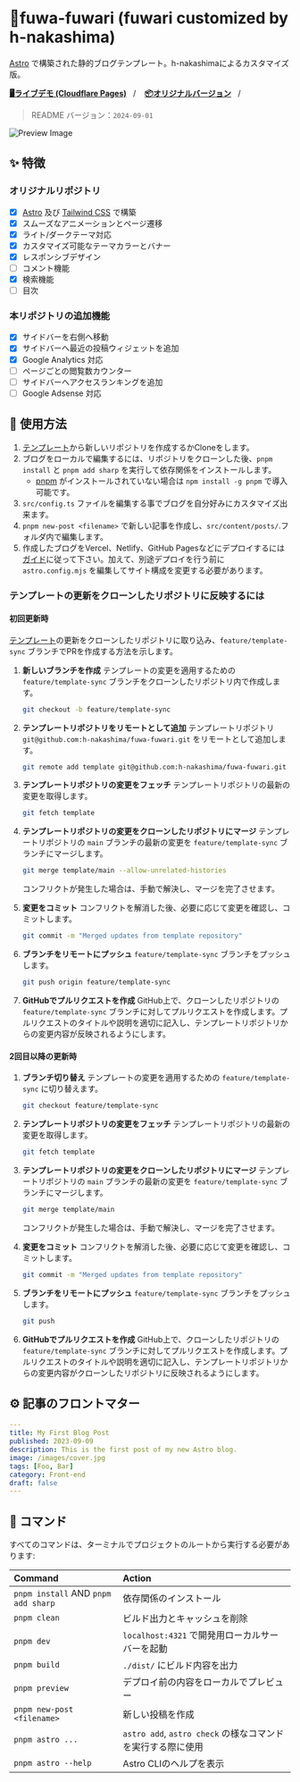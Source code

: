 # 🍥fuwa-fuwari (fuwari customized by h-nakashima)

[Astro](https://astro.build) で構築された静的ブログテンプレート。h-nakashimaによるカスタマイズ版。

[**🖥️ライブデモ (Cloudflare Pages)**](https://fuwari-template.pages.dev)&nbsp;&nbsp;&nbsp;/&nbsp;&nbsp;&nbsp;
[**📦オリジナルバージョン**](https://github.com/saicaca/fuwari)&nbsp;&nbsp;&nbsp;/&nbsp;&nbsp;&nbsp;

> README バージョン：`2024-09-01` 

![Preview Image](./sample_home.png)

## ✨ 特徴
### オリジナルリポジトリ
- [x] [Astro](https://astro.build) 及び [Tailwind CSS](https://tailwindcss.com) で構築
- [x] スムーズなアニメーションとページ遷移
- [x] ライト/ダークテーマ対応
- [x] カスタマイズ可能なテーマカラーとバナー
- [x] レスポンシブデザイン
- [ ] コメント機能
- [x] 検索機能
- [ ] 目次

### 本リポジトリの追加機能
- [x] サイドバーを右側へ移動
- [x] サイドバーへ最近の投稿ウィジェットを追加
- [x] Google Analytics 対応
- [ ] ページごとの閲覧数カウンター
- [ ] サイドバーへアクセスランキングを追加
- [ ] Google Adsense 対応

## 🚀 使用方法

1. [テンプレート](https://github.com/h-nakashima/fuwa-fuwari/generate)から新しいリポジトリを作成するかCloneをします。
2. ブログをローカルで編集するには、リポジトリをクローンした後、`pnpm install` と `pnpm add sharp` を実行して依存関係をインストールします。  
   - [pnpm](https://pnpm.io) がインストールされていない場合は `npm install -g pnpm` で導入可能です。
3. `src/config.ts` ファイルを編集する事でブログを自分好みにカスタマイズ出来ます。
4. `pnpm new-post <filename>` で新しい記事を作成し、`src/content/posts/`.フォルダ内で編集します。
5. 作成したブログをVercel、Netlify、GitHub Pagesなどにデプロイするには[ガイド](https://docs.astro.build/ja/guides/deploy/)に従って下さい。加えて、別途デプロイを行う前に `astro.config.mjs` を編集してサイト構成を変更する必要があります。

### テンプレートの更新をクローンしたリポジトリに反映するには
#### 初回更新時
[テンプレート](https://github.com/h-nakashima/fuwa-fuwari/generate)の更新をクローンしたリポジトリに取り込み、`feature/template-sync` ブランチでPRを作成する方法を示します。

1. **新しいブランチを作成**
   テンプレートの変更を適用するための `feature/template-sync` ブランチをクローンしたリポジトリ内で作成します。
   ```bash
   git checkout -b feature/template-sync
   ```

2. **テンプレートリポジトリをリモートとして追加**
   テンプレートリポジトリ `git@github.com:h-nakashima/fuwa-fuwari.git` をリモートとして追加します。
   ```bash
   git remote add template git@github.com:h-nakashima/fuwa-fuwari.git
   ```

3. **テンプレートリポジトリの変更をフェッチ**
   テンプレートリポジトリの最新の変更を取得します。
   ```bash
   git fetch template
   ```

4. **テンプレートリポジトリの変更をクローンしたリポジトリにマージ**
   テンプレートリポジトリの `main` ブランチの最新の変更を `feature/template-sync` ブランチにマージします。
   ```bash
   git merge template/main --allow-unrelated-histories
   ```

   コンフリクトが発生した場合は、手動で解決し、マージを完了させます。

5. **変更をコミット**
   コンフリクトを解消した後、必要に応じて変更を確認し、コミットします。
   ```bash
   git commit -m "Merged updates from template repository"
   ```

6. **ブランチをリモートにプッシュ**
   `feature/template-sync` ブランチをプッシュします。
   ```bash
   git push origin feature/template-sync
   ```

7. **GitHubでプルリクエストを作成**
   GitHub上で、クローンしたリポジトリの `feature/template-sync` ブランチに対してプルリクエストを作成します。プルリクエストのタイトルや説明を適切に記入し、テンプレートリポジトリからの変更内容が反映されるようにします。

#### 2回目以降の更新時

1. **ブランチ切り替え**
   テンプレートの変更を適用するための `feature/template-sync` に切り替えます。
   ```bash
   git checkout feature/template-sync
   ```

2. **テンプレートリポジトリの変更をフェッチ**
   テンプレートリポジトリの最新の変更を取得します。
   ```bash
   git fetch template
   ```

4. **テンプレートリポジトリの変更をクローンしたリポジトリにマージ**
   テンプレートリポジトリの `main` ブランチの最新の変更を `feature/template-sync` ブランチにマージします。
   ```bash
   git merge template/main
   ```

   コンフリクトが発生した場合は、手動で解決し、マージを完了させます。

5. **変更をコミット**
   コンフリクトを解消した後、必要に応じて変更を確認し、コミットします。
   ```bash
   git commit -m "Merged updates from template repository"
   ```

6. **ブランチをリモートにプッシュ**
   `feature/template-sync` ブランチをプッシュします。
   ```bash
   git push
   ```

7. **GitHubでプルリクエストを作成**
   GitHub上で、クローンしたリポジトリの `feature/template-sync` ブランチに対してプルリクエストを作成します。プルリクエストのタイトルや説明を適切に記入し、テンプレートリポジトリからの変更内容がクローンしたリポジトリに反映されるようにします。

## ⚙️ 記事のフロントマター

```yaml
---
title: My First Blog Post
published: 2023-09-09
description: This is the first post of my new Astro blog.
image: /images/cover.jpg
tags: [Foo, Bar]
category: Front-end
draft: false
---
```

## 🧞 コマンド

すべてのコマンドは、ターミナルでプロジェクトのルートから実行する必要があります:

| Command                             | Action                                      |
|:------------------------------------|:--------------------------------------------|
| `pnpm install` AND `pnpm add sharp` | 依存関係のインストール                                 |
| `pnpm clean`                        | ビルド出力とキャッシュを削除                             |
| `pnpm dev`                          | `localhost:4321` で開発用ローカルサーバーを起動            |
| `pnpm build`                        | `./dist/` にビルド内容を出力                         |
| `pnpm preview`                      | デプロイ前の内容をローカルでプレビュー                         |
| `pnpm new-post <filename>`          | 新しい投稿を作成                                    |
| `pnpm astro ...`                    | `astro add`, `astro check` の様なコマンドを実行する際に使用 |
| `pnpm astro --help`                 | Astro CLIのヘルプを表示                            |
